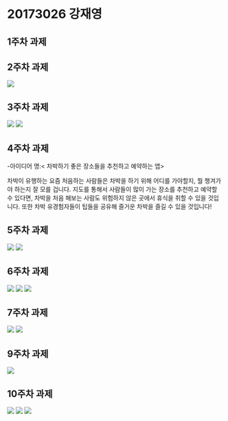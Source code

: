 # 20173026 강재영

## 1주차 과제

## 2주차 과제
  <img width="" height="" src="./png/2주차 과제.png"></img>
  
  
## 3주차 과제
  <img width="" height="" src="./png/3주차과제1.png"></img>
  <img width="" height="" src="./png/3주차과제(전화).png"></img>

## 4주차 과제
   -아이디어 명:< 차박하기 좋은 장소들을 추천하고 예약하는 앱>
   
   차박이 유행하는 요즘 처음하는 사람들은 차박을 하기 위해 어디를 가야할지, 뭘 챙겨가야 하는지 잘 모를 겁니다. 
   지도를 통해서 사람들이 많이 가는 장소를 추천하고 예약할 수 있다면, 차박을 처음 해보는 사람도 위험하지 않은 곳에서 휴식을 취할 수 있을 것입니다.
   또한 차박 유경험자들이 팁들을 공유해 즐거운 차박을 즐길 수 있을 것입니다!

## 5주차 과제
  <img width="" height="" src="./png/5주차과제1.png"></img>
  <img width="" height="" src="./png/5주차과제2.png"></img>

## 6주차 과제
 <img width="" height="" src="./png/6주차과제1.png"></img>
 <img width="" height="" src="./png/6주차과제2.png"></img>
 <img width="" height="" src="./png/6주차과제3.png"></img>

## 7주차 과제
 <img width="" height="" src="./png/7주차과제.png"></img>
 <img width="" height="" src="./png/7주차과제2.png"></img>
 
 ## 9주차 과제
 <img width="" height="" src="./png/9주차 과제.png"></img>
 
 ## 10주차 과제
 <img width="" height="" src="./png/10주차 과제1.png"></img>
 <img width="" height="" src="./png/10주차 과제2.png"></img>
 <img width="" height="" src="./png/10주차 과제3.png"></img>

